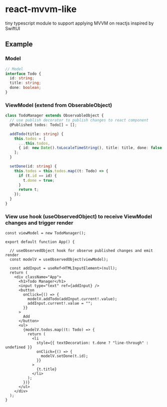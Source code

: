 # react-mvvm-like
tiny typescript module to support applying MVVM on reactjs inspired by SwiftUI

## Example
### Model
```ts
// Model
interface Todo {
  id: string;
  title: string;
  done: boolean;
}
```



### ViewModel (extend from ObserableObject)
```ts
class TodoManager extends ObservableObject {
  // use publish decorator to publish changes to react component 
  @Published todos: Todo[] = [];

  addTodo(title: string) {
    this.todos = [
      ...this.todos,
      { id: new Date().toLocaleTimeString(), title: title, done: false }
    ];
  }

  setDone(id: string) {
    this.todos = this.todos.map((t: Todo) => {
      if (t.id == id) {
        t.done = true;
      }
      return t;
    });
  }
}
```

### View use hook (useObservedObject) to receive ViewModel changes and trigger render
```tsx
const viewModel = new TodoManager();

export default function App() {

  // useObservedObject hook for observe published changes and emit render
  const modelV = useObservedObject(viewModel);

  const addInput = useRef<HTMLInputElement>(null);
  return (
    <div className="App">
      <h1>Todo Manager</h1>
      <input type="text" ref={addInput} />
      <button
        onClick={() => {
          modelV.addTodo(addInput.current!.value);
          addInput.current!.value = "";
        }}
      >
        Add
      </button>
      <ul>
        {modelV.todos.map((t: Todo) => {
          return (
            <li
              style={{ textDecoration: t.done ? "line-through" : undefined }}
              onClick={() => {
                modelV.setDone(t.id);
              }}
            >
              {t.title}
            </li>
          );
        })}
      </ul>
    </div>
  );
}
```